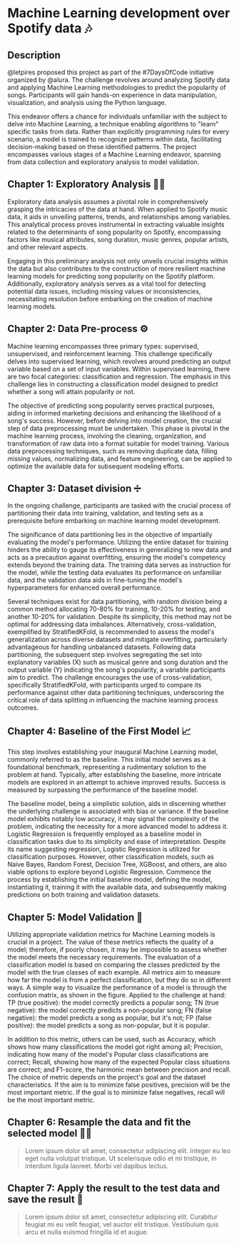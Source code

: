 # Machine Learning development over Spotify data 🎶

## Description

@letpires proposed this project as part of the #7DaysOfCode initiative organized by @alura. The challenge revolves around analyzing Spotify data and applying Machine Learning methodologies to predict the popularity of songs. Participants will gain hands-on experience in data manipulation, visualization, and analysis using the Python language.

This endeavor offers a chance for individuals unfamiliar with the subject to delve into Machine Learning, a technique enabling algorithms to "learn" specific tasks from data. Rather than explicitly programming rules for every scenario, a model is trained to recognize patterns within data, facilitating decision-making based on these identified patterns. The project encompasses various stages of a Machine Learning endeavor, spanning from data collection and exploratory analysis to model validation.

## Chapter 1: Exploratory Analysis 🕵️‍♂️

Exploratory data analysis assumes a pivotal role in comprehensively grasping the intricacies of the data at hand. When applied to Spotify music data, it aids in unveiling patterns, trends, and relationships among variables. This analytical process proves instrumental in extracting valuable insights related to the determinants of song popularity on Spotify, encompassing factors like musical attributes, song duration, music genres, popular artists, and other relevant aspects.

Engaging in this preliminary analysis not only unveils crucial insights within the data but also contributes to the construction of more resilient machine learning models for predicting song popularity on the Spotify platform. Additionally, exploratory analysis serves as a vital tool for detecting potential data issues, including missing values or inconsistencies, necessitating resolution before embarking on the creation of machine learning models.

## Chapter 2: Data Pre-process ⚙️

Machine learning encompasses three primary types: supervised, unsupervised, and reinforcement learning. This challenge specifically delves into supervised learning, which revolves around predicting an output variable based on a set of input variables. Within supervised learning, there are two focal categories: classification and regression. The emphasis in this challenge lies in constructing a classification model designed to predict whether a song will attain popularity or not.

The objective of predicting song popularity serves practical purposes, aiding in informed marketing decisions and enhancing the likelihood of a song's success. However, before delving into model creation, the crucial step of data preprocessing must be undertaken. This phase is pivotal in the machine learning process, involving the cleaning, organization, and transformation of raw data into a format suitable for model training. Various data preprocessing techniques, such as removing duplicate data, filling missing values, normalizing data, and feature engineering, can be applied to optimize the available data for subsequent modeling efforts.

## Chapter 3: Dataset division ➗

In the ongoing challenge, participants are tasked with the crucial process of partitioning their data into training, validation, and testing sets as a prerequisite before embarking on machine learning model development.

The significance of data partitioning lies in the objective of impartially evaluating the model's performance. Utilizing the entire dataset for training hinders the ability to gauge its effectiveness in generalizing to new data and acts as a precaution against overfitting, ensuring the model's competency extends beyond the training data. The training data serves as instruction for the model, while the testing data evaluates its performance on unfamiliar data, and the validation data aids in fine-tuning the model's hyperparameters for enhanced overall performance.

Several techniques exist for data partitioning, with random division being a common method allocating 70-80% for training, 10-20% for testing, and another 10-20% for validation. Despite its simplicity, this method may not be optimal for addressing data imbalances. Alternatively, cross-validation, exemplified by StratifiedKFold, is recommended to assess the model's generalization across diverse datasets and mitigate overfitting, particularly advantageous for handling unbalanced datasets. Following data partitioning, the subsequent step involves segregating the set into explanatory variables (X) such as musical genre and song duration and the output variable (Y) indicating the song's popularity, a variable participants aim to predict. The challenge encourages the use of cross-validation, specifically StratifiedKFold, with participants urged to compare its performance against other data partitioning techniques, underscoring the critical role of data splitting in influencing the machine learning process outcomes.

## Chapter 4: Baseline of the First Model 📈

This step involves establishing your inaugural Machine Learning model, commonly referred to as the baseline. This initial model serves as a foundational benchmark, representing a rudimentary solution to the problem at hand. Typically, after establishing the baseline, more intricate models are explored in an attempt to achieve improved results. Success is measured by surpassing the performance of the baseline model.

The baseline model, being a simplistic solution, aids in discerning whether the underlying challenge is associated with bias or variance. If the baseline model exhibits notably low accuracy, it may signal the complexity of the problem, indicating the necessity for a more advanced model to address it. Logistic Regression is frequently employed as a baseline model in classification tasks due to its simplicity and ease of interpretation. Despite its name suggesting regression, Logistic Regression is utilized for classification purposes. However, other classification models, such as Naive Bayes, Random Forest, Decision Tree, XGBoost, and others, are also viable options to explore beyond Logistic Regression. Commence the process by establishing the initial baseline model, defining the model, instantiating it, training it with the available data, and subsequently making predictions on both training and validation datasets.

## Chapter 5: Model Validation 🧪

Utilizing appropriate validation metrics for Machine Learning models is crucial in a project. The value of these metrics reflects the quality of a model; therefore, if poorly chosen, it may be impossible to assess whether the model meets the necessary requirements. The evaluation of a classification model is based on comparing the classes predicted by the model with the true classes of each example. All metrics aim to measure how far the model is from a perfect classification, but they do so in different ways. A simple way to visualize the performance of a model is through the confusion matrix, as shown in the figure. Applied to the challenge at hand: TP (true positive): the model correctly predicts a popular song; TN (true negative): the model correctly predicts a non-popular song; FN (false negative): the model predicts a song as popular, but it's not; FP (false positive): the model predicts a song as non-popular, but it is popular.

In addition to this metric, others can be used, such as Accuracy, which shows how many classifications the model got right among all; Precision, indicating how many of the model's Popular class classifications are correct; Recall, showing how many of the expected Popular class situations are correct; and F1-score, the harmonic mean between precision and recall. The choice of metric depends on the project's goal and the dataset characteristics. If the aim is to minimize false positives, precision will be the most important metric. If the goal is to minimize false negatives, recall will be the most important metric.

## Chapter 6: Resample the data and fit the selected model 🔄🤖

> Lorem ipsum dolor sit amet, consectetur adipiscing elit. Integer eu leo eget nulla volutpat tristique. Ut scelerisque odio et mi tristique, in interdum ligula laoreet. Morbi vel dapibus lectus.

## Chapter 7: Apply the result to the test data and save the result 💾

> Lorem ipsum dolor sit amet, consectetur adipiscing elit. Curabitur feugiat mi eu velit feugiat, vel auctor elit tristique. Vestibulum quis arcu et nulla euismod fringilla id et augue.